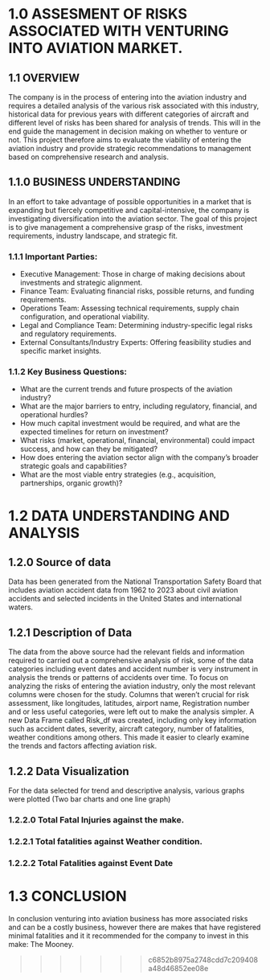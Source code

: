 # 1.0 ASSESMENT OF RISKS ASSOCIATED WITH VENTURING INTO AVIATION MARKET.
## 1.1 OVERVIEW
The company is in the process of entering into the aviation industry and requires a detailed analysis of the various risk associated with this industry, historical data for previous years with different categories of aircraft and different level of risks has been shared for analysis of trends. This will in the end guide the management in decision making on whether to venture or not.
This project therefore aims to evaluate the viability of entering the aviation industry and provide strategic recommendations to management based on comprehensive research and analysis.
## 1.1.0 BUSINESS UNDERSTANDING
In an effort to take advantage of possible opportunities in a market that is expanding but fiercely competitive and capital-intensive, the company is investigating diversification into the aviation sector. The goal of this project is to give management a comprehensive grasp of the risks, investment requirements, industry landscape, and strategic fit.
### 1.1.1 Important Parties:
* Executive Management: Those in charge of making decisions about investments and strategic alignment.
* Finance Team: Evaluating financial risks, possible returns, and funding requirements.
* Operations Team: Assessing technical requirements, supply chain configuration, and operational viability.
* Legal and Compliance Team: Determining industry-specific legal risks and regulatory requirements.
* External Consultants/Industry Experts: Offering feasibility studies and specific market insights.
### 1.1.2 Key Business Questions:
* What are the current trends and future prospects of the aviation industry?
* What are the major barriers to entry, including regulatory, financial, and operational hurdles?
* How much capital investment would be required, and what are the expected timelines for return on investment?
* What risks (market, operational, financial, environmental) could impact success, and how can they be mitigated?
* How does entering the aviation sector align with the company’s broader strategic goals and capabilities?
* What are the most viable entry strategies (e.g., acquisition, partnerships, organic growth)?
# 1.2 DATA UNDERSTANDING AND ANALYSIS
## 1.2.0 Source of data
Data has been generated from the National Transportation Safety Board that includes aviation accident data from 1962 to 2023 about civil aviation accidents and selected incidents in the United States and international waters.
## 1.2.1 Description of Data
The data from the above source had the relevant fields and information required to carried out a comprehensive analysis of risk, some of the data categories including event dates and accident number is very instrument in analysis the trends or patterns of accidents over time. To focus on analyzing the risks of entering the aviation industry, only the most relevant columns were chosen for the study. Columns that weren’t crucial for risk assessment, like longitudes, latitudes, airport name, Registration number and or less useful categories, were left out to make the analysis simpler. A new Data Frame called Risk_df was created, including only key information such as accident dates, severity, aircraft category, number of fatalities, weather conditions among others. This made it easier to clearly examine the trends and factors affecting aviation risk.
## 1.2.2 Data Visualization
For the data selected for trend and descriptive analysis, various graphs were plotted (Two bar charts and one line graph)
### 1.2.2.0 Total Fatal Injuries against the make.
### 1.2.2.1 Total fatalities against Weather condition.
### 1.2.2.2 Total Fatalities against Event Date


# 1.3 CONCLUSION
In conclusion venturing into aviation business has more associated risks and can be a costly business, however there are makes that have registered minimal fatalities and it it recommended for the company to invest in this make: The Mooney.




>>>>>>> c6852b8975a2748cdd7c209408a48d46852ee08e

